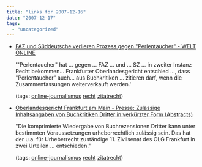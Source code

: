 ```yaml
---
title: "links for 2007-12-16"
date: "2007-12-17"
tags: 
  - "uncategorized"
---
```


- [FAZ und Süddeutsche verlieren Prozess gegen "Perlentaucher" - WELT ONLINE](http://www.welt.de/welt_print/article1452786/FAZ_und_Sddeutsche_verlieren_Prozess_gegen_Perlentaucher.html)
    
    '"Perlentaucher" hat ... gegen ... FAZ ... und ... SZ ... in zweiter Instanz Recht bekommen... Frankfurter Oberlandesgericht entschied ..., dass "Perlentaucher" auch... aus Buchkritiken ... zitieren darf, wenn die Zusammenfassungen weiterverkauft werden.'
    
    (tags: [online-journalismus](http://del.icio.us/heinzwittenbrink/online-journalismus) [recht](http://del.icio.us/heinzwittenbrink/recht) [zitatrecht](http://del.icio.us/heinzwittenbrink/zitatrecht))
    
- [Oberlandesgericht Frankfurt am Main - Presse: Zulässige Inhaltsangaben von Buchkritiken Dritter in verkürzter Form (Abstracts)](http://www.olg-frankfurt.justiz.hessen.de/irj/OLG_Frankfurt_am_Main_Internet?rid=HMdJ_15/OLG_Frankfurt_am_Main_Internet/sub/865/86501b87-e5ea-611d-88ef-197ccf4e69f2,,,11111111-2222-3333-4444-100000005003%26overview=true.htm)
    
    "Die komprimierte Wiedergabe von Buchrezensionen Dritter kann unter bestimmten Voraussetzungen urheberrechtlich zulässig sein. Das hat der u.a. für Urheberrecht zuständige 11. Zivilsenat des OLG Frankfurt in zwei Urteilen ... entschieden."
    
    (tags: [online-journalismus](http://del.icio.us/heinzwittenbrink/online-journalismus) [recht](http://del.icio.us/heinzwittenbrink/recht) [zitatrecht](http://del.icio.us/heinzwittenbrink/zitatrecht))

